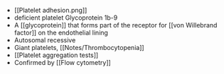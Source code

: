 - [[Platelet adhesion.png]]
- deficient platelet Glycoprotein 1b-9 
- A [[glycoprotein]] that forms part of the receptor for [[von Willebrand factor]] on the endothelial lining
- Autosomal recessive
- Giant platelets, [[Notes/Thrombocytopenia]]
- [[Platelet aggregation tests]] 
- Confirmed by [[Flow cytometry]]